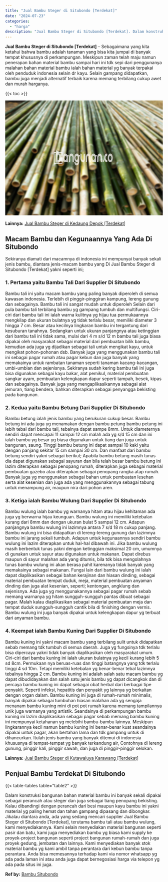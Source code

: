 ```yaml
---
title: "Jual Bambu Steger di Situbondo [Terdekat]"
date: "2024-07-23"
categories: 
  - "harga"
description: "Jual Bambu Steger di Situbondo [Terdekat]. Dalam konstruksi bangunan bahan material bambu ini banyak sekali dipakai sebagai perancah atau steger dan juga seb..."
---
```


**Jual Bambu Steger di Situbondo \[Terdekat\]** – Sebagaimana yang kita ketahui bahwa bambu adalah tanaman yang bisa kita jumpai di banyak tempat khususnya di perkampungan. Meskipun zaman telah maju namun penerapan bahan material bambu sampai hari ini tdk sepi dari penggunanya malahan bahan material bambu ialah bahan material yg banyak terpakai oleh penduduk indonesia selain dr kayu. Selain gampang didapatkan, bambu juga menjadi alternatif terbaik karena memang terbilang cukup awet dan murah harganya.

{{< toc >}}

![Jual Bambu Steger di Situbondo [Terdekat]](/images/jual-bambu-tali-35.png)

**Lainnya:** [Jual Bambu Steger di Kedaung Depok \[Terdekat\]](https://bambu.bangunan.co/jual-bambu-steger-di-kedaung-depok-terdekat/)

## Macam Bambu dan Kegunaannya Yang Ada Di Situbondo

Sekiranya diamati dari macamnya di indonesia ini mempunyai banyak sekali jenis bambu, diantara jenis-macam bambu yang Di Jual Bambu Steger di Situbondo \[Terdekat\] yakni seperti ini;

### 1\. Pertama yaitu Bambu Tali Dari Supplier Di Situbondo

Bambu tali ini yaitu macam bambu yang paling banyak diperoleh di semua kawasan indonesia. Terlebih di pinggir-pinggiran kampung, lereng gunung dan sebagainya. Bambu tali ini sangat mudah untuk diperoleh Selain dari pula bambu tali terbilang bambu yg gampang tumbuh dan multifungsi. Ciri-ciri dari bambu tali ini ialah warna kulitnya yg hijau tua permukaannya mengkilap dan ukuran bulatnya yg tidak terlalu besar, memiliki diameter 3 hingga 7 cm. Besar atau kecilnya lingkaran bambu ini tergantung dari kesuburan tanahnya. Sedangkan untuk ukuran panjangnya atau ketinggian dari bambu tali ini tidak sama, mulai dari 4 m s/d 12 m bambu tali juga biasa dipakai oleh masyarakat sebagai material dari pembuatan bilik bambu, kemudian ada juga yg dijadikan sebagai tali untuk mengikat kayu, untuk mengikat pohon-pohonan dsb. Banyak juga yang menggunakan bambu tali ini sebagai pagar rumah atau pagar kebun dan juga banyak yang memakainya untuk rambatan tanaman seperti tanaman kacang-kacangan, umbi-umbian dan sejenisnya. Sekiranya sudah kering bambu tali ini juga bisa digunakan sebagai kayu bakar, alat pemikul, material pembuatan sangkar ayam, pembuatan kelengkapan dapur seperti tampah, besek, kipas dan sebagainya. Banyak juga yang mengaplikasikannya sebagai alat jemuran, tiang bendera, bahkan diterapkan sebagai penyangga bekisting pada bangunan.

### 2\. Kedua yaitu Bambu Betung Dari Supplier Di Situbondo

Bambu betung ialah jenis bambu yang berukuran cukup besar. Bambu betung ini ada juga yg menamakan dengan bambu petung bambu petung ini lebih tebal dari bambu tali, tebalnya dapat sampe 8mm. Untuk diameternya sendiri dapat mencapai 11 sampai 12 cm malah ada yg s/d 15 cm dan ini ialah bambu yg besar yg biasa digunakan untuk tiang dan juga untuk bangunan, saung. Tinggi bambu betung ini dapat sampai 10 kaki yaitu dengan panjang sekitar 15 cm sampai 30 cm. Dan manfaat dari bambu betung sendiri yakni sebagai berikut; Apabila bambu betung masih tunas dia dapat digunakan sebagai sayuran dan bila telah besar bambu betung ini lazim diterapkan sebagai penopang rumah, diterapkan juga sebagai material pembuatan gazebo atau diterapkan sebagai penopang rangka atap rumah. Banyak juga yg menggunakan sebagai bahan untuk pembuatan lesehan serta alat kesenian dan juga ada yang menggunakannya sebagai tabung untuk menampung air, maupun nira dari pohon aren.

### 3\. Ketiga ialah Bambu Wulung Dari Supplier Di Situbondo

Bambu wulung ialah bambu yg warnanya hitam atau hijau kehitaman ada juga yg berwarna hijau keunguan. Bambu wulung ini memiliki ketebalan kurang dari 8mm dan dengan ukuran bulat 5 sampai 12 cm. Adapun panjangnya bambu wulung ini lazimnya antara 7 s/d 18 m cukup panjang. Bambu wulung ini bisa didapatkan di lereng-lereng gunung dan lazimnya bambu ini jarang sekali tumbuh. Adapun untuk kegunaannya sendiri bambu wulung ini lazim diterapkan untuk hal-hal dibawah ini. Jika bambu wulung masih berbentuk tunas yakni dengan ketinggian maksimal 20 cm, umumnya di gunakan untuk sayur atau digunakan untuk makanan. Dapat direbus maupun di sayur malahan ada yang ditumis, bila tdk bisa mengolahnya tunas bambu wulung ini akan berasa pahit karenanya tidak banyak yang memakainya sebagai makanan. Fungsi lain dari bambu wulung ini ialah dapat diaplikasikan sebagai bahan kerajinan dan hiasan dinding, sebagai material pembuatan tempat duduk, meja, material pembuatan anyaman dinding dan juga alat kesenian, seperti; kentongan, angklung dan sejenisnya. Ada juga yg menggunakannya sebagai pagar rumah sebab memang warnanya yg hitam sungguh-sungguh pantas dibuat sebagai pagar. Malah kalau diaplikasikan sebagai material pembuatan meja dan tempat duduk sungguh-sungguh cantik bila di finishing dengan vernis. Bambu wulung ini juga banyak dipakai untuk kelengkapan dapur yg terbuat dari anyaman bambu.

### 4\. Keempat ialah Bambu Kuning Dari Supplier Di Situbondo

Bambu kuning ini yakni macam bambu yang terbilang sulit untuk didapatkan sebab memang tdk tumbuh di semua daerah. Juga yg fungsinya tdk terlalu bisa dipercaya yakni tidak banyak diaplikasikan oleh masyarakat umum. Ciri-ciri dari bambu kuning ini ialah ukuran bulatnya yg kecil kurang lebih 5 sd 8cm. Permukaan nya beruas-ruas dan tinggi batangnya yang tdk terlalu tinggi 4 sd 10m. Tetapi memiliki ketebalan yg benar-benar tebal lazimnya tebalnya hingga 2 cm. Bambu kuning ini adalah salah satu macam bambu yg dapat dibudidayakan dan salah satu jenis bambu yg dapat dicangkok dan di percaya bambu kuning ini dapat sebagai obat herbal dari berbagai tipe penyakit. Seperti infeksi, hepatitis dan penyakit yg lainnya yg berkaitan dengan organ dalam. Bambu kuning ini juga di rumah-rumah minimalis, banyak dipakai sebagai tumbuhan hiasan malahan ada yg sengaja menanam bambu kuning mini di pot pot rumah karena memang tampilannya unik juga warnanya yang artistik. Seandainya di perkampungan bambu kuning ini lazim diaplikasikan sebagai pagar sebab memang bambu kuning ini mempunyai ketahanan yg melebihi bambu-bambu lainnya. Meskipun lingkarannya kecil namun bambu kuning ini benar-benar kuat seandainya dipakai untuk pagar, akan bertahan lama dan tdk gampang untuk di dihancurkan. Itulah jenis bambu yang banyak ditemui di indonesia khususnya di tempat-tempat yg banyak terkandung air, Contohnya di lereng gunung, pinggir kali, pinggir sawah, dan juga di pinggir-pinggir selokan.

**Lainnya:** [Jual Bambu Steger di Kutawaluya Karawang \[Terdekat\]](https://bambu.bangunan.co/jual-bambu-steger-di-kutawaluya-karawang-terdekat/)

## Penjual Bambu Terdekat Di Situbondo

{{< table-tables table="table2" >}}

Dalam konstruksi bangunan bahan material bambu ini banyak sekali dipakai sebagai perancah atau steger dan juga sebagai tiang penopang bekisting. Kalau dibandingi dengan perancah dari besi maupun kayu bambu ini yakni material yg paling hemat dan tahan gampang dipasang dan dibongkar. Jikalau diantara anda, ada yang sedang mencari supplier Jual Bambu Steger di Situbondo \[Terdekat\], terutama bambu tali atau bambu wulung, kami menyediakannya. Kami selain menyediakan material bangunan seperti pasir dan batu, kami juga menyediakan bambu yg biasa kami supply ke proyek-project bangunan seperti project bangunan rumah-rumah dan juga proyek gedung, jembatan dan lainnya. Kami menyediakan banyak stok material bambu yg kami ambil tanpa perantara dari kebun bambu tanpa perantara. Anda bisa memesannya terhadap kami via nomor whatsapp yg ada pada laman ini atau anda juga dapat bernegosiasi harga via telepon yg ada pada situs ini juga.

**Ref by:** [Bambu Situbondo](https://id.wikipedia.org/wiki/Bambu)
